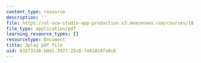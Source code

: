 ```yaml
---
content_type: resource
description: ''
file: https://ol-ocw-studio-app-production.s3.amazonaws.com/courses/18-01sc-single-variable-calculus-fall-2010/832f31d8b0d1397725c87e618c8fa9c6_eHJuAByQf5A.pdf
file_type: application/pdf
learning_resource_types: []
resourcetype: Document
title: 3play pdf file
uid: 832f31d8-b0d1-3977-25c8-7e618c8fa9c6
---
```


